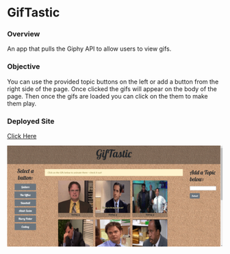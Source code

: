 # GifTastic

### Overview

An app that pulls the Giphy API to allow users to view gifs.  

### Objective

You can use the provided topic buttons on the left or add a button from the right side of the page. Once clicked the gifs will appear on the body of the page. Then once the gifs are loaded you can click on the them to make them play.

### Deployed Site

[Click Here](https://scottjr101.github.io/GifTastic/)

![GifTastic](assets/images/giftastic.png)

